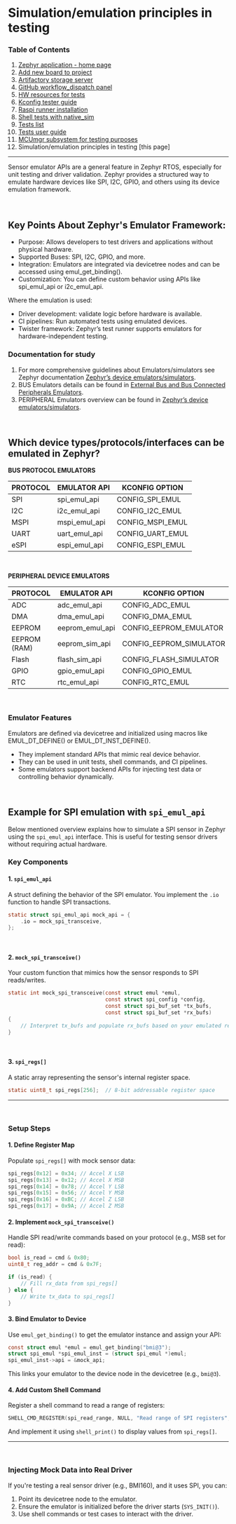 # Simulation/emulation principles in testing

### Table of Contents
1. [Zephyr application - home page](../README.md)
2. [Add new board to project](Add_new_board_to_project.md)
3. [Artifactory storage server](Artifactory_storage_server.md)
4. [GitHub workflow_dispatch panel](Github_workflow_dispatch_panel.md)
5. [HW resources for tests](HW_resources_for_tests.md)
6. [Kconfig tester guide](Kconfig_tester_guide.md)
7. [Raspi runner installation](Raspi_runner_installation.md)
8. [Shell tests with native_sim](Shell_tests_with_native_sim.md)
9. [Tests list](Tests_list.md)
10. [Tests user guide](Tests_user_guide.md)
11. [MCUmgr subsystem for testing purposes](MCUmgr_subsystem_for_testing_purpose.md)
12. Simulation/emulation principles in testing [this page]
---

Sensor emulator APIs are a general feature in Zephyr RTOS, especially for unit testing and driver validation. Zephyr provides a structured way to emulate hardware devices like SPI, I2C, GPIO, and others using its device emulation framework.<br/>

<br/>

## Key Points About Zephyr's Emulator Framework:

- Purpose: Allows developers to test drivers and applications without physical hardware.
- Supported Buses: SPI, I2C, GPIO, and more.
- Integration: Emulators are integrated via devicetree nodes and can be accessed using emul_get_binding().
- Customization: You can define custom behavior using APIs like spi_emul_api or i2c_emul_api.

Where the emulation is used:

- Driver development: validate logic before hardware is available.
- CI pipelines: Run automated tests using emulated devices.
- Twister framework: Zephyr’s test runner supports emulators for hardware-independent testing.

### Documentation for study

1. For more comprehensive guidelines about Emulators/simulators see Zephyr documentation [Zephyr’s device emulators/simulators](https://docs.zephyrproject.org/latest/hardware/emulator/index.html).
2. BUS Emulators details can be found in [External Bus and Bus Connected Peripherals Emulators](https://github.com/zephyrproject-rtos/zephyr/blob/main/doc/hardware/emulator/bus_emulators.rst).
3. PERIPHERAL Emulators overview can be found in [Zephyr’s device emulators/simulators](https://docs.nordicsemi.com/bundle/ncs-latest/page/zephyr/hardware/emulator/index.html).


<br/>

## Which device types/protocols/interfaces can be emulated in Zephyr?

<strong>BUS PROTOCOL EMULATORS</strong>

<table>
    <thead>
      <th><strong>PROTOCOL</strong></th>
      <th><strong>EMULATOR API</strong></th>
      <th><strong>KCONFIG OPTION</strong></th></tr>
    </thead>
      <tbody>
        <tr>
        <td>SPI</td>
        <td>spi_emul_api</strong></td>
        <td>CONFIG_SPI_EMUL</strong></td>
        </tr>
        <tr>
        <td>I2C</td>
        <td>i2c_emul_api</td>
        <td>CONFIG_I2C_EMUL</strong></td>
        </tr>
        <tr>
        <td>MSPI</td>
        <td>mspi_emul_api</td>
        <td>CONFIG_MSPI_EMUL</strong></td>
        </tr>
        <tr>
        <td>UART</td>
        <td>uart_emul_api</td>
        <td>CONFIG_UART_EMUL</strong></td>
        </tr>
        <tr>
        <td>eSPI</td>
        <td>espi_emul_api</td>
        <td>CONFIG_ESPI_EMUL</strong></td>
        </tr>
      </tbody>
</table>

<br/>

<strong>PERIPHERAL DEVICE EMULATORS</strong><br/>

<table>
    <thead>
      <th><strong>PROTOCOL</strong></th>
      <th><strong>EMULATOR API</strong></th>
      <th><strong>KCONFIG OPTION</strong></th></tr>
    </thead>
      <tbody>
        <tr>
        <td>ADC</td>
        <td>adc_emul_api</strong></td>
        <td>CONFIG_ADC_EMUL</strong></td>
        </tr>
        <tr>
        <td>DMA</td>
        <td>dma_emul_api</td>
        <td>CONFIG_DMA_EMUL</strong></td>
        </tr>
        <tr>
        <td>EEPROM</td>
        <td>eeprom_emul_api</td>
        <td>CONFIG_EEPROM_EMULATOR</strong></td>
        </tr>
        <tr>
        <td>EEPROM (RAM)</td>
        <td>eeprom_sim_api</td>
        <td>CONFIG_EEPROM_SIMULATOR</strong></td>
        </tr>
        <tr>
        <td>Flash</td>
        <td>flash_sim_api</td>
        <td>CONFIG_FLASH_SIMULATOR</strong></td>
        </tr>
        <tr>
        <td>GPIO</td>
        <td>gpio_emul_api</td>
        <td>CONFIG_GPIO_EMUL</strong></td>
        </tr>
        <tr>
        <td>RTC</td>
        <td>rtc_emul_api</td>
        <td>CONFIG_RTC_EMUL</strong></td>
        </tr>
      </tbody>
</table>

<br/>

### Emulator Features

Emulators are defined via devicetree and initialized using macros like EMUL_DT_DEFINE() or EMUL_DT_INST_DEFINE().
- They implement standard APIs that mimic real device behavior.
- They can be used in unit tests, shell commands, and CI pipelines.
- Some emulators support backend APIs for injecting test data or controlling behavior dynamically.

<br/>

## Example for SPI emulation with `spi_emul_api`

Below mentioned overview explains how to simulate a SPI sensor in Zephyr using the `spi_emul_api` interface. This is useful for testing sensor drivers without requiring actual hardware.


### Key Components

#### 1. `spi_emul_api`
A struct defining the behavior of the SPI emulator. You implement the `.io` function to handle SPI transactions.

```c
static struct spi_emul_api mock_api = {
    .io = mock_spi_transceive,
};
```
<br/>

#### 2. `mock_spi_transceive()`
Your custom function that mimics how the sensor responds to SPI reads/writes.

```c
static int mock_spi_transceive(const struct emul *emul,
                               const struct spi_config *config,
                               const struct spi_buf_set *tx_bufs,
                               const struct spi_buf_set *rx_bufs)
{
    // Interpret tx_bufs and populate rx_bufs based on your emulated register map
}
```

<br/>

#### 3. `spi_regs[]`
A static array representing the sensor's internal register space.

```c
static uint8_t spi_regs[256];  // 8-bit addressable register space
```

---

<br/>

### Setup Steps

#### 1. Define Register Map

Populate `spi_regs[]` with mock sensor data:

```c
spi_regs[0x12] = 0x34; // Accel X LSB
spi_regs[0x13] = 0x12; // Accel X MSB
spi_regs[0x14] = 0x78; // Accel Y LSB
spi_regs[0x15] = 0x56; // Accel Y MSB
spi_regs[0x16] = 0xBC; // Accel Z LSB
spi_regs[0x17] = 0x9A; // Accel Z MSB
```

#### 2. Implement `mock_spi_transceive()`

Handle SPI read/write commands based on your protocol (e.g., MSB set for read):

```c
bool is_read = cmd & 0x80;
uint8_t reg_addr = cmd & 0x7F;

if (is_read) {
    // Fill rx_data from spi_regs[]
} else {
    // Write tx_data to spi_regs[]
}
```

#### 3. Bind Emulator to Device

Use `emul_get_binding()` to get the emulator instance and assign your API:

```c
const struct emul *emul = emul_get_binding("bmi@3");
struct spi_emul *spi_emul_inst = (struct spi_emul *)emul;
spi_emul_inst->api = &mock_api;
```

This links your emulator to the device node in the devicetree (e.g., `bmi@3`).


#### 4. Add Custom Shell Command

Register a shell command to read a range of registers:

```c
SHELL_CMD_REGISTER(spi_read_range, NULL, "Read range of SPI registers", cmd_spi_read_range);
```

And implement it using `shell_print()` to display values from `spi_regs[]`.


---

<br/>

### Injecting Mock Data into Real Driver

If you're testing a real sensor driver (e.g., BMI160), and it uses SPI, you can:
1. Point its devicetree node to the emulator.
2. Ensure the emulator is initialized before the driver starts (`SYS_INIT()`).
3. Use shell commands or test cases to interact with the driver.
